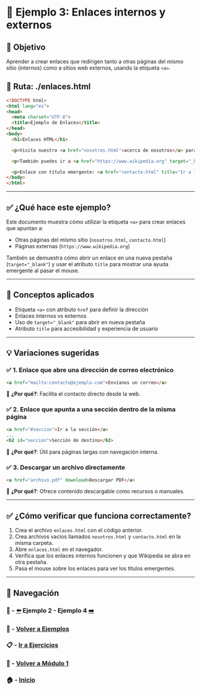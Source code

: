 # 🧪 Ejemplo 3: Enlaces internos y externos

## 🎯 Objetivo
Aprender a crear enlaces que redirigen tanto a otras páginas del mismo sitio (internos) como a sitios web externos, usando la etiqueta `<a>`.

## 📁 Ruta: ./enlaces.html

```html
<!DOCTYPE html>
<html lang="es">
<head>
  <meta charset="UTF-8">
  <title>Ejemplo de Enlaces</title>
</head>
<body>
  <h1>Enlaces HTML</h1>

  <p>Visita nuestro <a href="nosotros.html">acerca de nosotros</a> para más información.</p>

  <p>También puedes ir a <a href="https://www.wikipedia.org" target="_blank">Wikipedia</a> para aprender más.</p>

  <p>Enlace con título emergente: <a href="contacto.html" title="Ir a la página de contacto">Contáctanos</a></p>
</body>
</html>
```

---

## ✅ ¿Qué hace este ejemplo?

Este documento muestra cómo utilizar la etiqueta `<a>` para crear enlaces que apuntan a:
- Otras páginas del mismo sitio (`nosotros.html`, `contacto.html`)
- Páginas externas (`https://www.wikipedia.org`)

También se demuestra cómo abrir un enlace en una nueva pestaña (`target="_blank"`) y usar el atributo `title` para mostrar una ayuda emergente al pasar el mouse.

---

## 🧠 Conceptos aplicados

- Etiqueta `<a>` con atributo `href` para definir la dirección
- Enlaces internos vs externos
- Uso de `target="_blank"` para abrir en nueva pestaña
- Atributo `title` para accesibilidad y experiencia de usuario

---

## 💡 Variaciones sugeridas

### ✅ 1. Enlace que abre una dirección de correo electrónico
```html
<a href="mailto:contacto@ejemplo.com">Envíanos un correo</a>
```
📌 **¿Por qué?**: Facilita el contacto directo desde la web.

### ✅ 2. Enlace que apunta a una sección dentro de la misma página
```html
<a href="#seccion">Ir a la sección</a>
...
<h2 id="seccion">Sección de destino</h2>
```
📌 **¿Por qué?**: Útil para páginas largas con navegación interna.

### ✅ 3. Descargar un archivo directamente
```html
<a href="archivo.pdf" download>Descargar PDF</a>
```
📌 **¿Por qué?**: Ofrece contenido descargable como recursos o manuales.

---

## ✅ ¿Cómo verificar que funciona correctamente?

1. Crea el archivo `enlaces.html` con el código anterior.
2. Crea archivos vacíos llamados `nosotros.html` y `contacto.html` en la misma carpeta.
3. Abre `enlaces.html` en el navegador.
4. Verifica que los enlaces internos funcionen y que Wikipedia se abra en otra pestaña.
5. Pasa el mouse sobre los enlaces para ver los títulos emergentes.

---

## 🔁 Navegación

### 🧪 - [⬅️](./Ejemplo_2.md) Ejemplo 2 - Ejemplo 4 [➡️](./Ejemplo_4.md)

### 🧪 - [Volver a Ejemplos](../README.md)

### 📋 - [Ir a Ejercicios](../../Ejercicios/README.md)

### 📘 - [Volver a Módulo 1](../../Modulo_1.md)

### 🏠 - [Inicio](../../../README.md)

